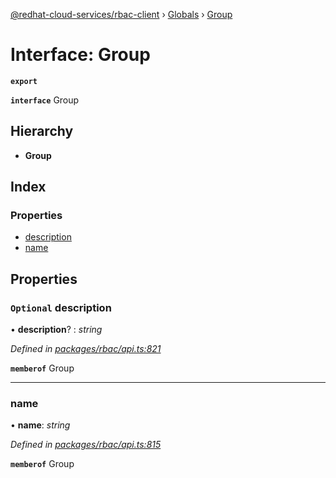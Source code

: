 [@redhat-cloud-services/rbac-client](../README.md) › [Globals](../globals.md) › [Group](group.md)

# Interface: Group

**`export`** 

**`interface`** Group

## Hierarchy

* **Group**

## Index

### Properties

* [description](group.md#optional-description)
* [name](group.md#name)

## Properties

### `Optional` description

• **description**? : *string*

*Defined in [packages/rbac/api.ts:821](https://github.com/RedHatInsights/javascript-clients/blob/master/packages/rbac/api.ts#L821)*

**`memberof`** Group

___

###  name

• **name**: *string*

*Defined in [packages/rbac/api.ts:815](https://github.com/RedHatInsights/javascript-clients/blob/master/packages/rbac/api.ts#L815)*

**`memberof`** Group
